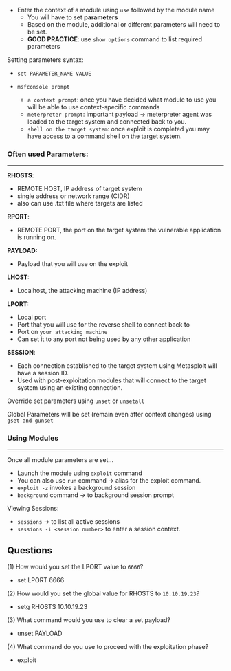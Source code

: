 
- Enter the context of a module using `use` followed by the module name
	- You will have to set **parameters**
	- Based on the module, additional or different parameters will need to be set.
	- **GOOD PRACTICE**: use `show options` command to list required parameters


Setting parameters syntax:
- `set PARAMETER_NAME VALUE`


- `msfconsole prompt`
	- `a context prompt`: once you have decided what module to use you will be able to use context-specific commands
	- `meterpreter prompt`: important payload -> meterpreter agent was loaded to the target system and connected back to you.
	- `shell on the target system`: once exploit is completed you may have access to a command shell on the target system.


### Often used Parameters:
-----
**RHOSTS**: 
- REMOTE HOST, IP address of target system
- single address or network range (CIDR)
- also can use .txt file where targets are listed


**RPORT**:
- REMOTE PORT, the port on the target system the vulnerable application is running on.


**PAYLOAD:**
- Payload that you will use on the exploit


**LHOST:**
- Localhost, the attacking machine (IP address)


**LPORT:**
- Local port
- Port that you will use for the reverse shell to connect back to
- Port on `your attacking machine`
- Can set it to any port not being used by any other application


**SESSION**:
- Each connection established to the target system using Metasploit will have a session ID. 
- Used with post-exploitation modules that will connect to the target system using an existing connection.


Override set parameters using `unset` or `unsetall`

Global Parameters will be set (remain even after context changes) using `gset and gunset`



### Using Modules
---
Once all module parameters are set...
- Launch the module using `exploit` command
- You can also use `run` command -> alias for the exploit command.
- `exploit -z` invokes a background session
- `background` command -> to background session prompt

Viewing Sessions:
- `sessions` -> to list all active sessions
- `sessions -i <session number>` to enter a session context.



**Questions**
-----------------
(1) How would you set the LPORT value to `6666`?
- set LPORT 6666

(2) How would you set the global value for RHOSTS to `10.10.19.23`?
- setg RHOSTS 10.10.19.23

(3) What command would you use to clear a set payload?
- unset PAYLOAD

(4) What command do you use to proceed with the exploitation phase?
- exploit



